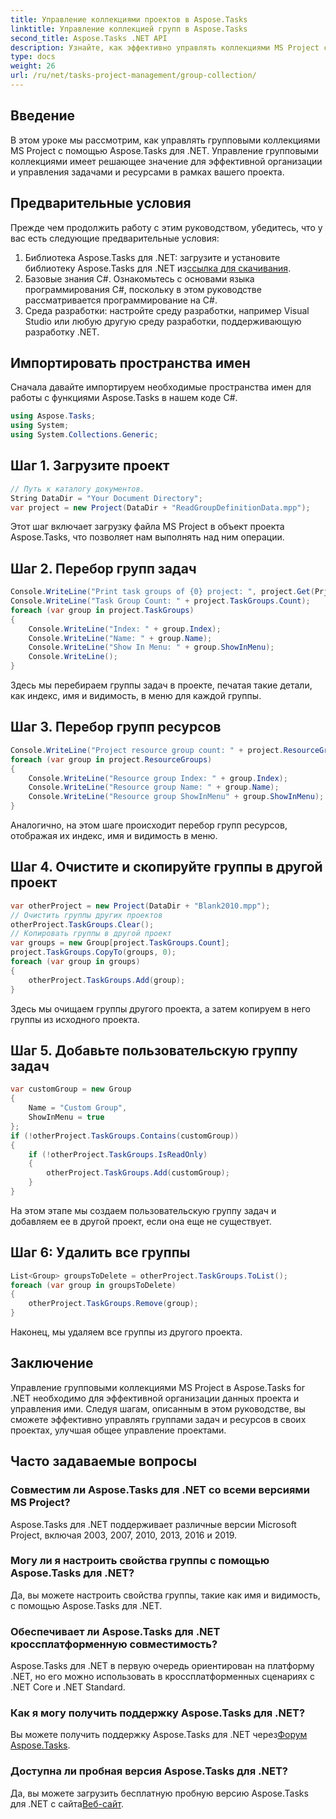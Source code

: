 ```yaml
---
title: Управление коллекциями проектов в Aspose.Tasks
linktitle: Управление коллекцией групп в Aspose.Tasks
second_title: Aspose.Tasks .NET API
description: Узнайте, как эффективно управлять коллекциями MS Project с помощью Aspose.Tasks для .NET. Следуйте нашему пошаговому руководству.
type: docs
weight: 26
url: /ru/net/tasks-project-management/group-collection/
---
```

## Введение
В этом уроке мы рассмотрим, как управлять групповыми коллекциями MS Project с помощью Aspose.Tasks для .NET. Управление групповыми коллекциями имеет решающее значение для эффективной организации и управления задачами и ресурсами в рамках вашего проекта.
## Предварительные условия
Прежде чем продолжить работу с этим руководством, убедитесь, что у вас есть следующие предварительные условия:
1.  Библиотека Aspose.Tasks для .NET: загрузите и установите библиотеку Aspose.Tasks для .NET из[ссылка для скачивания](https://releases.aspose.com/tasks/net/).
2. Базовые знания C#. Ознакомьтесь с основами языка программирования C#, поскольку в этом руководстве рассматривается программирование на C#.
3. Среда разработки: настройте среду разработки, например Visual Studio или любую другую среду разработки, поддерживающую разработку .NET.

## Импортировать пространства имен
Сначала давайте импортируем необходимые пространства имен для работы с функциями Aspose.Tasks в нашем коде C#.

```csharp
using Aspose.Tasks;
using System;
using System.Collections.Generic;

```
## Шаг 1. Загрузите проект
```csharp
// Путь к каталогу документов.
String DataDir = "Your Document Directory";
var project = new Project(DataDir + "ReadGroupDefinitionData.mpp");
```
Этот шаг включает загрузку файла MS Project в объект проекта Aspose.Tasks, что позволяет нам выполнять над ним операции.
## Шаг 2. Перебор групп задач
```csharp
Console.WriteLine("Print task groups of {0} project: ", project.Get(Prj.Name));
Console.WriteLine("Task Group Count: " + project.TaskGroups.Count);
foreach (var group in project.TaskGroups)
{
    Console.WriteLine("Index: " + group.Index);
    Console.WriteLine("Name: " + group.Name);
    Console.WriteLine("Show In Menu: " + group.ShowInMenu);
    Console.WriteLine();
}
```
Здесь мы перебираем группы задач в проекте, печатая такие детали, как индекс, имя и видимость, в меню для каждой группы.
## Шаг 3. Перебор групп ресурсов
```csharp
Console.WriteLine("Project resource group count: " + project.ResourceGroups.Count);
foreach (var group in project.ResourceGroups)
{
    Console.WriteLine("Resource group Index: " + group.Index);
    Console.WriteLine("Resource group Name: " + group.Name);
    Console.WriteLine("Resource group ShowInMenu" + group.ShowInMenu);
}
```
Аналогично, на этом шаге происходит перебор групп ресурсов, отображая их индекс, имя и видимость в меню.
## Шаг 4. Очистите и скопируйте группы в другой проект
```csharp
var otherProject = new Project(DataDir + "Blank2010.mpp");
// Очистить группы других проектов
otherProject.TaskGroups.Clear();
// Копировать группы в другой проект
var groups = new Group[project.TaskGroups.Count];
project.TaskGroups.CopyTo(groups, 0);
foreach (var group in groups)
{
    otherProject.TaskGroups.Add(group);
}
```
Здесь мы очищаем группы другого проекта, а затем копируем в него группы из исходного проекта.
## Шаг 5. Добавьте пользовательскую группу задач
```csharp
var customGroup = new Group
{
    Name = "Custom Group",
    ShowInMenu = true
};
if (!otherProject.TaskGroups.Contains(customGroup))
{
    if (!otherProject.TaskGroups.IsReadOnly)
    {
        otherProject.TaskGroups.Add(customGroup);
    }
}
```
На этом этапе мы создаем пользовательскую группу задач и добавляем ее в другой проект, если она еще не существует.
## Шаг 6: Удалить все группы
```csharp
List<Group> groupsToDelete = otherProject.TaskGroups.ToList();
foreach (var group in groupsToDelete)
{
    otherProject.TaskGroups.Remove(group);
}
```
Наконец, мы удаляем все группы из другого проекта.

## Заключение
Управление групповыми коллекциями MS Project в Aspose.Tasks for .NET необходимо для эффективной организации данных проекта и управления ими. Следуя шагам, описанным в этом руководстве, вы сможете эффективно управлять группами задач и ресурсов в своих проектах, улучшая общее управление проектами.
## Часто задаваемые вопросы
### Совместим ли Aspose.Tasks для .NET со всеми версиями MS Project?
Aspose.Tasks для .NET поддерживает различные версии Microsoft Project, включая 2003, 2007, 2010, 2013, 2016 и 2019.
### Могу ли я настроить свойства группы с помощью Aspose.Tasks для .NET?
Да, вы можете настроить свойства группы, такие как имя и видимость, с помощью Aspose.Tasks для .NET.
### Обеспечивает ли Aspose.Tasks для .NET кроссплатформенную совместимость?
Aspose.Tasks для .NET в первую очередь ориентирован на платформу .NET, но его можно использовать в кроссплатформенных сценариях с .NET Core и .NET Standard.
### Как я могу получить поддержку Aspose.Tasks для .NET?
 Вы можете получить поддержку Aspose.Tasks для .NET через[Форум Aspose.Tasks](https://forum.aspose.com/c/tasks/15).
### Доступна ли пробная версия Aspose.Tasks для .NET?
 Да, вы можете загрузить бесплатную пробную версию Aspose.Tasks для .NET с сайта[Веб-сайт](https://releases.aspose.com/).